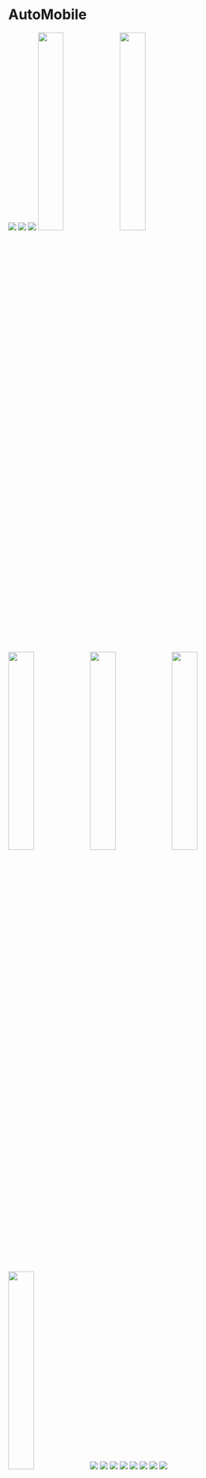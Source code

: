 # AutoMobile

<p>
<img src="https://github.com/lannocc/lannocc/raw/main/automobile/20170125_112036.jpg">
<img src="https://github.com/lannocc/lannocc/raw/main/automobile/20170125_112457.jpg">
<img src="https://github.com/lannocc/lannocc/raw/main/automobile/AlphaGriffin-AutoMobile-MTP.png">
<img src="https://github.com/lannocc/lannocc/raw/main/automobile/IMG_20160524_162555.jpg" width="32%">
<img src="https://github.com/lannocc/lannocc/raw/main/automobile/IMG_20160524_162622.jpg" width="32%">
<img src="https://github.com/lannocc/lannocc/raw/main/automobile/IMG_20160524_162650.jpg" width="32%">
<img src="https://github.com/lannocc/lannocc/raw/main/automobile/IMG_20160524_162747.jpg" width="32%">
<img src="https://github.com/lannocc/lannocc/raw/main/automobile/IMG_20160524_162800.jpg" width="32%">
<img src="https://github.com/lannocc/lannocc/raw/main/automobile/IMG_20160524_162811.jpg" width="32%">
<img src="https://github.com/lannocc/lannocc/raw/main/automobile/IMG_20160524_163031.jpg">
<img src="https://github.com/lannocc/lannocc/raw/main/automobile/IMG_20160524_163050.jpg">
<img src="https://github.com/lannocc/lannocc/raw/main/automobile/IMG_20160524_163100.jpg">
<img src="https://github.com/lannocc/lannocc/raw/main/automobile/IMG_20160524_163137.jpg">
<img src="https://github.com/lannocc/lannocc/raw/main/automobile/IMG_20160524_163140.jpg">
<img src="https://github.com/lannocc/lannocc/raw/main/automobile/IMG_20160524_163142.jpg">
<img src="https://github.com/lannocc/lannocc/raw/main/automobile/IMG_20160524_163144.jpg">
<img src="https://github.com/lannocc/lannocc/raw/main/automobile/IMG_20160524_163147.jpg">
</p>
